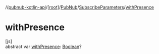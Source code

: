 //[pubnub-kotlin-api](../../../../index.md)/[[root]](../../index.md)/[PubNub](../index.md)/[SubscribeParameters](index.md)/[withPresence](with-presence.md)

# withPresence

[js]\
abstract var [withPresence](with-presence.md): [Boolean](https://kotlinlang.org/api/latest/jvm/stdlib/kotlin-stdlib/kotlin/-boolean/index.html)?
